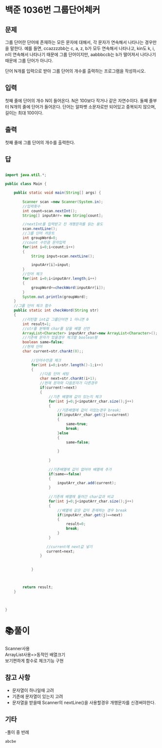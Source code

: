 # 백준 1036번 그룹단어체커

## 문제
그룹 단어란 단어에 존재하는 모든 문자에 대해서, 각 문자가 연속해서 나타나는 경우만을 말한다. 예를 들면, ccazzzzbb는 c, a, z, b가 모두 연속해서 나타나고, kin도 k, i, n이 연속해서 나타나기 때문에 그룹 단어이지만, aabbbccb는 b가 떨어져서 나타나기 때문에 그룹 단어가 아니다.

단어 N개를 입력으로 받아 그룹 단어의 개수를 출력하는 프로그램을 작성하시오.

## 입력
첫째 줄에 단어의 개수 N이 들어온다. N은 100보다 작거나 같은 자연수이다. 둘째 줄부터 N개의 줄에 단어가 들어온다. 단어는 알파벳 소문자로만 되어있고 중복되지 않으며, 길이는 최대 100이다.

## 출력
첫째 줄에 그룹 단어의 개수를 출력한다.

## 답
```java

import java.util.*;

public class Main {

	public static void main(String[] args) {
	
		Scanner scan =new Scanner(System.in);
		//입력횟수
		int count=scan.nextInt();
		String[] inputArr= new String[count];

		//nextInt를 입력받고 친 개행문자를 읽는 용도
		scan.nextLine();
		//그룹 단어 카운트
		int groupWord=0;
		//count 수만큼 문자입력 
		for(int i=0;i<count;i++)
		{
			String input=scan.nextLine();

			inputArr[i]=input;
		}
		//단어 체크
		for(int i=0;i<inputArr.length;i++)
		{
			groupWord+=checkWord(inputArr[i]);
		}
		System.out.println(groupWord);
	}
	//그룹 단어 체크 함수
	public static int checkWord(String str)
	{
		//리턴할 int값 그룹단어면 1 아니면 0
		int result=1;
		//str를 분해해 char를 담을 배열 선언
		ArrayList<Character> inputArr_char=new ArrayList<Character>();
		//기존에 문자가 있을경우 체크할 boolean형
		boolean same=false;
		//현재 단어 
		char current=str.charAt(0);;
	
		    //단어수만큼 체크
			for(int i=0;i<str.length()-1;i++)
			{
				//다음 단어 세팅
				char next=str.charAt(i+1);
				//현재 문자와 다음문자가 다른경우
				if(current!=next)
				{
					//기존 배열에 값이 있는지 체크
					for(int j=0;j<inputArr_char.size();j++)
					{
						//기존배열에 값이 이있는경우 break;
						if(inputArr_char.get(j)==current)
						{
							same=true;
							break;
						}else
						{
							same=false;
							
						}
					
					}
					
                    //기존배열에 값이 없어야 배열에 추가
					if(same==false)
					{
						inputArr_char.add(current);
					}
					
					//기존에 배열에 들어간 char값과 비교
					for(int j=0;j<inputArr_char.size();j++)
					{
						//배열에 같은 값이 존재하는 경우 break
						if(inputArr_char.get(j)==next)
						{
							result=0;
							break;
						}
					}
				
				   //current에 next값 넣기
				   current=next;
				}
				
				
			}

	

		return result;
	}
	
	
	
}

```

# :books:풀이
Scanner사용<br>
ArrayList사용=>동적인 배열크기<br>
보기편하게 함수로 체크기능 구현

## 참고 사항
- 문자열이 하나일때 고려
- 기존에 문자열이 있는지 고려
- 문자열을 받을때 Scanner의 nextLine()을 사용할경우 개행문자를 신경써야한다.

## 기타
-풀이 중 반례
```
abcbe
```

